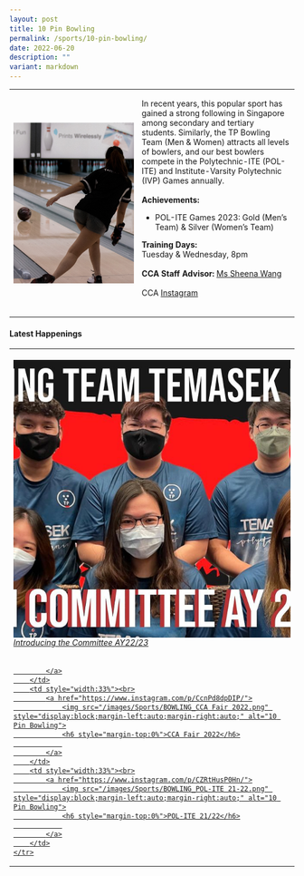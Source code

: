 ```yaml
---
layout: post
title: 10 Pin Bowling
permalink: /sports/10-pin-bowling/
date: 2022-06-20
description: ""
variant: markdown
---
```

<table>
    <tbody><tr>
        <td style="width:45%"><img src="/images/Sports/BOWLING.png" style="display:block;margin-left:auto;margin-right:auto;" alt="10 Pin Bowling"></td>
        <td>
            <p>
                In recent years, this popular sport has gained a strong following in Singapore among secondary and tertiary students. Similarly, the TP Bowling Team (Men &amp; Women) attracts all levels of bowlers, and our best bowlers compete in the Polytechnic-ITE (POL-ITE) and Institute-Varsity Polytechnic (IVP) Games annually.<br>
                <br>
                <b>Achievements:</b><br>
                </p><ul>
                    <li>POL-ITE Games 2023: Gold (Men’s Team) &amp; Silver (Women’s Team) 
 </li>
                </ul>
             <p></p>
            <p>
                <b>Training Days:</b><br>
                Tuesday &amp; Wednesday, 8pm<br>
                <br>
                <b>CCA Staff Advisor:</b> <a href="Sheena_Wang@tp.edu.sg">Ms Sheena Wang</a><br>
                <br>
                CCA <a href="https://www.instagram.com/tp.bowling/">Instagram</a><br>
                <br>
            </p>
        </td>
    </tr>
</tbody></table>

#### Latest Happenings

<table>
    <tbody><tr>
        <td style="width:33%"><br>
            <a href="https://www.instagram.com/p/CcsQ0ceJcjT/">
                <img src="/images/Sports/BOWLING_Introducing the Committee AY22-23.png" style="display:block;margin-left:auto;margin-right:auto;" alt="10 Pin Bowling">
                <h6 style="margin-top:0%">Introducing the Committee AY22/23</h6>
                
            </a>
        </td>
        <td style="width:33%"><br>
            <a href="https://www.instagram.com/p/CcnPd8dpDIP/">
                <img src="/images/Sports/BOWLING_CCA Fair 2022.png" style="display:block;margin-left:auto;margin-right:auto;" alt="10 Pin Bowling">
                <h6 style="margin-top:0%">CCA Fair 2022</h6>
                
            </a>
        </td>
        <td style="width:33%"><br>
            <a href="https://www.instagram.com/p/CZRtHusP0Hn/">
                <img src="/images/Sports/BOWLING_POL-ITE 21-22.png" style="display:block;margin-left:auto;margin-right:auto;" alt="10 Pin Bowling">
                <h6 style="margin-top:0%">POL-ITE 21/22</h6>
                
            </a>
        </td>
    </tr>
</tbody></table>